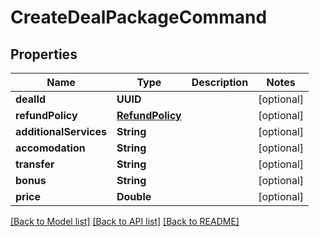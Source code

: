 # CreateDealPackageCommand

## Properties
Name | Type | Description | Notes
------------ | ------------- | ------------- | -------------
**dealId** | **UUID** |  | [optional] 
**refundPolicy** | [**RefundPolicy**](RefundPolicy.md) |  | [optional] 
**additionalServices** | **String** |  | [optional] 
**accomodation** | **String** |  | [optional] 
**transfer** | **String** |  | [optional] 
**bonus** | **String** |  | [optional] 
**price** | **Double** |  | [optional] 

[[Back to Model list]](../README.md#documentation-for-models) [[Back to API list]](../README.md#documentation-for-api-endpoints) [[Back to README]](../README.md)


